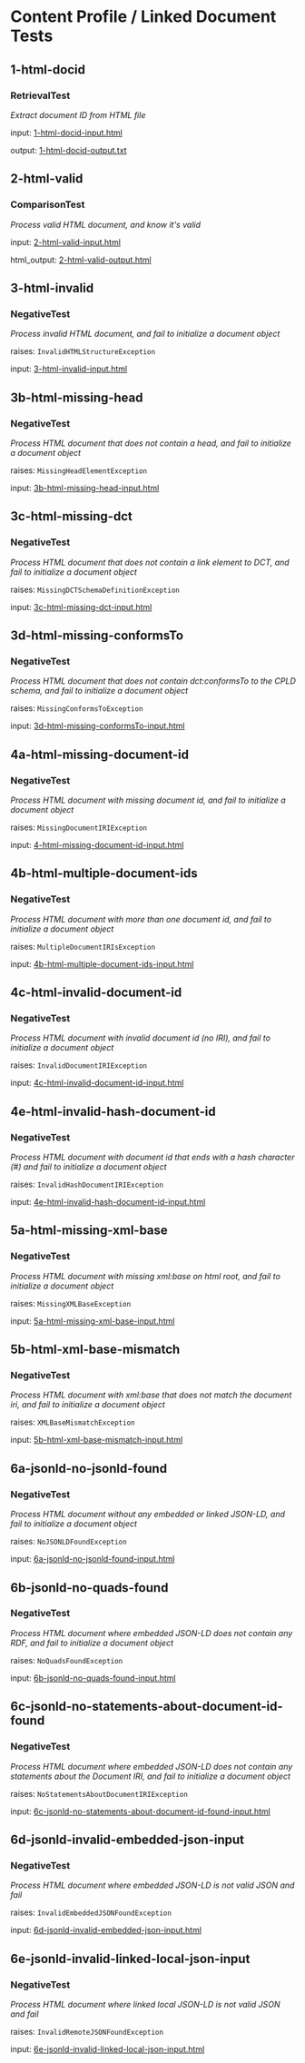 
# Content Profile / Linked Document Tests

## 1-html-docid
### RetrievalTest

*Extract document ID from HTML file*

    

 input: [1-html-docid-input.html](src/tests/data/1-html-docid-input.html)

 output: [1-html-docid-output.txt](src/tests/data/1-html-docid-output.txt)
## 2-html-valid
### ComparisonTest

*Process valid HTML document, and know it's valid*

    

 input: [2-html-valid-input.html](src/tests/data/2-html-valid-input.html)

 html_output: [2-html-valid-output.html](src/tests/data/2-html-valid-output.html)
## 3-html-invalid
### NegativeTest

*Process invalid HTML document, and fail to initialize a document object*

    

raises: `InvalidHTMLStructureException`

 input: [3-html-invalid-input.html](src/tests/data/3-html-invalid-input.html)
## 3b-html-missing-head
### NegativeTest

*Process HTML document that does not contain a head, and fail to initialize a document object*

    

raises: `MissingHeadElementException`

 input: [3b-html-missing-head-input.html](src/tests/data/3b-html-missing-head-input.html)
## 3c-html-missing-dct
### NegativeTest

*Process HTML document that does not contain a link element to DCT, and fail to initialize a document object*

    

raises: `MissingDCTSchemaDefinitionException`

 input: [3c-html-missing-dct-input.html](src/tests/data/3c-html-missing-dct-input.html)
## 3d-html-missing-conformsTo
### NegativeTest

*Process HTML document that does not contain dct:conformsTo to the CPLD schema, and fail to initialize a document object*

    

raises: `MissingConformsToException`

 input: [3d-html-missing-conformsTo-input.html](src/tests/data/3d-html-missing-conformsTo-input.html)
## 4a-html-missing-document-id
### NegativeTest

*Process HTML document with missing document id, and fail to initialize a document object*

    

raises: `MissingDocumentIRIException`

 input: [4-html-missing-document-id-input.html](src/tests/data/4-html-missing-document-id-input.html)
## 4b-html-multiple-document-ids
### NegativeTest

*Process HTML document with more than one document id, and fail to initialize a document object*

    

raises: `MultipleDocumentIRIsException`

 input: [4b-html-multiple-document-ids-input.html](src/tests/data/4b-html-multiple-document-ids-input.html)
## 4c-html-invalid-document-id
### NegativeTest

*Process HTML document with invalid document id (no IRI), and fail to initialize a document object*

    

raises: `InvalidDocumentIRIException`

 input: [4c-html-invalid-document-id-input.html](src/tests/data/4c-html-invalid-document-id-input.html)
## 4e-html-invalid-hash-document-id
### NegativeTest

*Process HTML document with document id that ends with a hash character (#) and fail to initialize a document object*

    

raises: `InvalidHashDocumentIRIException`

 input: [4e-html-invalid-hash-document-id-input.html](src/tests/data/4e-html-invalid-hash-document-id-input.html)
## 5a-html-missing-xml-base
### NegativeTest

*Process HTML document with missing xml:base on html root, and fail to initialize a document object*

    

raises: `MissingXMLBaseException`

 input: [5a-html-missing-xml-base-input.html](src/tests/data/5a-html-missing-xml-base-input.html)
## 5b-html-xml-base-mismatch
### NegativeTest

*Process HTML document with xml:base that does not match the document iri, and fail to initialize a document object*

    

raises: `XMLBaseMismatchException`

 input: [5b-html-xml-base-mismatch-input.html](src/tests/data/5b-html-xml-base-mismatch-input.html)
## 6a-jsonld-no-jsonld-found
### NegativeTest

*Process HTML document without any embedded or linked JSON-LD, and fail to initialize a document object*

    

raises: `NoJSONLDFoundException`

 input: [6a-jsonld-no-jsonld-found-input.html](src/tests/data/6a-jsonld-no-jsonld-found-input.html)
## 6b-jsonld-no-quads-found
### NegativeTest

*Process HTML document where embedded JSON-LD does not contain any RDF, and fail to initialize a document object*

    

raises: `NoQuadsFoundException`

 input: [6b-jsonld-no-quads-found-input.html](src/tests/data/6b-jsonld-no-quads-found-input.html)
## 6c-jsonld-no-statements-about-document-id-found
### NegativeTest

*Process HTML document where embedded JSON-LD does not contain any statements about the Document IRI, and fail to initialize a document object*

    

raises: `NoStatementsAboutDocumentIRIException`

 input: [6c-jsonld-no-statements-about-document-id-found-input.html](src/tests/data/6c-jsonld-no-statements-about-document-id-found-input.html)
## 6d-jsonld-invalid-embedded-json-input
### NegativeTest

*Process HTML document where embedded JSON-LD is not valid JSON and fail*

    

raises: `InvalidEmbeddedJSONFoundException`

 input: [6d-jsonld-invalid-embedded-json-input.html](src/tests/data/6d-jsonld-invalid-embedded-json-input.html)
## 6e-jsonld-invalid-linked-local-json-input
### NegativeTest

*Process HTML document where linked local JSON-LD is not valid JSON and fail*

    

raises: `InvalidRemoteJSONFoundException`

 input: [6e-jsonld-invalid-linked-local-json-input.html](src/tests/data/6e-jsonld-invalid-linked-local-json-input.html)